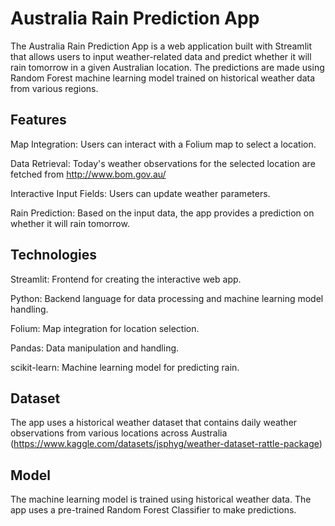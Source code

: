 # Australia Rain Prediction App 

The Australia Rain Prediction App is a web application built with Streamlit that allows users to input weather-related data and predict whether it will rain tomorrow in a given Australian location. The predictions are made using Random Forest machine learning model trained on historical weather data from various regions.

## Features
Map Integration: Users can interact with a Folium map to select a location.

Data Retrieval: Today's weather observations for the selected location are fetched from http://www.bom.gov.au/ 

Interactive Input Fields: Users can update weather parameters.

Rain Prediction: Based on the input data, the app provides a prediction on whether it will rain tomorrow.

## Technologies
Streamlit: Frontend for creating the interactive web app.

Python: Backend language for data processing and machine learning model handling.

Folium: Map integration for location selection.

Pandas: Data manipulation and handling.

scikit-learn: Machine learning model for predicting rain.

## Dataset
The app uses a historical weather dataset that contains daily weather observations from various locations across Australia (https://www.kaggle.com/datasets/jsphyg/weather-dataset-rattle-package)

## Model
The machine learning model is trained using historical weather data. The app uses a pre-trained Random Forest Classifier to make predictions. 
